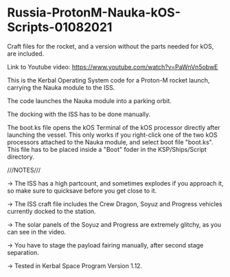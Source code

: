 # Russia-ProtonM-Nauka-kOS-Scripts-01082021

Craft files for the rocket, and a version without the parts needed for kOS, are included.

Link to Youtube video:
https://www.youtube.com/watch?v=PaWnVn5obwE

This is the Kerbal Operating System code for a Proton-M rocket launch, carrying the Nauka module to the ISS.

The code launches the Nauka module into a parking orbit.

The docking with the ISS has to be done manually.

The boot.ks file opens the kOS Terminal of the kOS processor directly after launching the vessel. This only works if you right-click one of the two kOS processors attached to the Nauka module, and select boot file "boot.ks". This file has to be placed inside a "Boot" foder in the KSP/Ships/Script directory.

///NOTES///

-> The ISS has a high partcount, and sometimes explodes if you approach it, so make sure to quicksave before you get close to it.

-> The ISS craft file includes the Crew Dragon, Soyuz and Progress vehicles currently docked to the station.

-> The solar panels of the Soyuz and Progress are extremely glitchy, as you can see in the video.

-> You have to stage the payload fairing manually, after second stage separation.

-> Tested in Kerbal Space Program Version 1.12.
